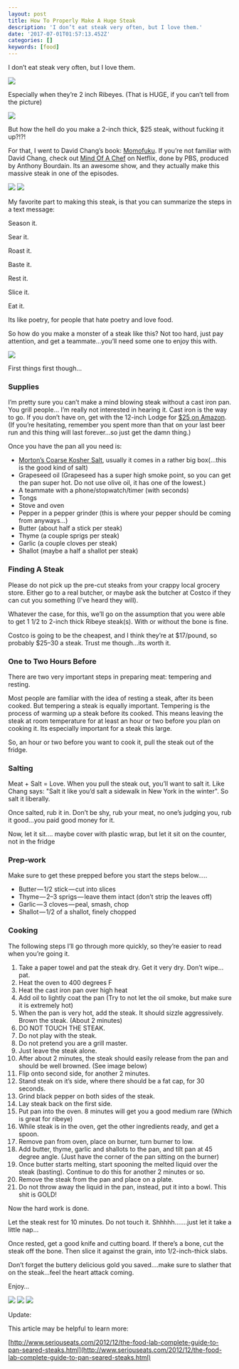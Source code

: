 ```yaml
---
layout: post
title: How To Properly Make A Huge Steak
description: 'I don’t eat steak very often, but I love them.'
date: '2017-07-01T01:57:13.452Z'
categories: []
keywords: [food]
---
```


I don’t eat steak very often, but I love them.

![](https://cdn-images-1.medium.com/max/800/0*7-z_O1rT3Or0osBH.jpg)

Especially when they’re 2 inch Ribeyes. (That is HUGE, if you can’t tell from the picture)

![](https://cdn-images-1.medium.com/max/800/0*6phiNvjmq79n8FsY.jpg)

But how the hell do you make a 2-inch thick, $25 steak, without fucking it up?!?!

For that, I went to David Chang’s book: [Momofuku](http://www.amazon.com/gp/product/030745195X/ref=as_li_tl?ie=UTF8&camp=1789&creative=9325&creativeASIN=030745195X&linkCode=as2&tag=travofawand-20&linkId=PXBWDEUKATOLNMUI). If you’re not familiar with David Chang, check out [Mind Of A Chef](http://www.pbs.org/food/shows/the-mind-of-a-chef/) on Netflix, done by PBS, produced by Anthony Bourdain. Its an awesome show, and they actually make this massive steak in one of the episodes.

![](https://cdn-images-1.medium.com/max/800/0*J5TyLMx6h20OG5Rl.)
![](https://cdn-images-1.medium.com/max/800/0*qzRfA3oTxaGmN4NC.)

My favorite part to making this steak, is that you can summarize the steps in a text message:

Season it.

Sear it.

Roast it.

Baste it.

Rest it.

Slice it.

Eat it.

Its like poetry, for people that hate poetry and love food.

So how do you make a monster of a steak like this? Not too hard, just pay attention, and get a teammate…you’ll need some one to enjoy this with.

![](https://cdn-images-1.medium.com/max/800/0*lCzwADaJIxLggj6P.jpg)

First things first though…

### Supplies

I’m pretty sure you can’t make a mind blowing steak without a cast iron pan. You grill people… I’m really not interested in hearing it. Cast iron is the way to go. If you don’t have on, get with the 12-inch Lodge for [$25 on Amazon](http://www.amazon.com/gp/product/B00006JSUB/ref=as_li_qf_sp_asin_il_tl?ie=UTF8&camp=1789&creative=9325&creativeASIN=B00006JSUB&linkCode=as2&tag=travofawand-20&linkId=KEJVZDRPWCMCASWB). (If you’re hesitating, remember you spent more than that on your last beer run and this thing will last forever…so just get the damn thing.)

Once you have the pan all you need is:

*   [Morton’s Coarse Kosher Salt](http://www.amazon.com/gp/product/B001GHYO44/ref=as_li_qf_sp_asin_il_tl?ie=UTF8&camp=1789&creative=9325&creativeASIN=B001GHYO44&linkCode=as2&tag=travofawand-20&linkId=MTL2JSAXJ2DORIF3), usually it comes in a rather big box(…this is the good kind of salt)
*   Grapeseed oil (Grapeseed has a super high smoke point, so you can get the pan super hot. Do not use olive oil, it has one of the lowest.)
*   A teammate with a phone/stopwatch/timer (with seconds)
*   Tongs
*   Stove and oven
*   Pepper in a pepper grinder (this is where your pepper should be coming from anyways…)
*   Butter (about half a stick per steak)
*   Thyme (a couple sprigs per steak)
*   Garlic (a couple cloves per steak)
*   Shallot (maybe a half a shallot per steak)

### Finding A Steak

Please do not pick up the pre-cut steaks from your crappy local grocery store. Either go to a real butcher, or maybe ask the butcher at Costco if they can cut you something (I’ve heard they will).

Whatever the case, for this, we’ll go on the assumption that you were able to get 1 1/2 to 2-inch thick Ribeye steak(s). With or without the bone is fine.

Costco is going to be the cheapest, and I think they’re at $17/pound, so probably $25–30 a steak. Trust me though…its worth it.

### One to Two Hours Before

There are two very important steps in preparing meat: tempering and resting.

Most people are familiar with the idea of resting a steak, after its been cooked. But tempering a steak is equally important. Tempering is the process of warming up a steak before its cooked. This means leaving the steak at room temperature for at least an hour or two before you plan on cooking it. Its especially important for a steak this large.

So, an hour or two before you want to cook it, pull the steak out of the fridge.

### Salting

Meat + Salt = Love. When you pull the steak out, you’ll want to salt it. Like Chang says: "Salt it like you’d salt a sidewalk in New York in the winter". So salt it liberally.

Once salted, rub it in. Don’t be shy, rub your meat, no one’s judging you, rub it good…you paid good money for it.

Now, let it sit…. maybe cover with plastic wrap, but let it sit on the counter, not in the fridge

### Prep-work

Make sure to get these prepped before you start the steps below…..

*   Butter — 1/2 stick — cut into slices
*   Thyme — 2–3 sprigs — leave them intact (don’t strip the leaves off)
*   Garlic — 3 cloves — peal, smash, chop
*   Shallot — 1/2 of a shallot, finely chopped

### Cooking

The following steps I’ll go through more quickly, so they’re easier to read when you’re going it.

1.  Take a paper towel and pat the steak dry. Get it very dry. Don’t wipe…pat.
2.  Heat the oven to 400 degrees F
3.  Heat the cast iron pan over high heat
4.  Add oil to lightly coat the pan (Try to not let the oil smoke, but make sure it is extremely hot)
5.  When the pan is very hot, add the steak. It should sizzle aggressively. Brown the steak. (About 2 minutes)
6.  DO NOT TOUCH THE STEAK.
7.  Do not play with the steak.
8.  Do not pretend you are a grill master.
9.  Just leave the steak alone.
10.  After about 2 minutes, the steak should easily release from the pan and should be well browned. (See image below)
11.  Flip onto second side, for another 2 minutes.
12.  Stand steak on it’s side, where there should be a fat cap, for 30 seconds.
13.  Grind black pepper on both sides of the steak.
14.  Lay steak back on the first side.
15.  Put pan into the oven. 8 minutes will get you a good medium rare (Which is great for ribeye)
16.  While steak is in the oven, get the other ingredients ready, and get a spoon.
17.  Remove pan from oven, place on burner, turn burner to low.
18.  Add butter, thyme, garlic and shallots to the pan, and tilt pan at 45 degree angle. (Just have the corner of the pan sitting on the burner)
19.  Once butter starts melting, start spooning the melted liquid over the steak (basting). Continue to do this for another 2 minutes or so.
20.  Remove the steak from the pan and place on a plate.
21.  Do not throw away the liquid in the pan, instead, put it into a bowl. This shit is GOLD!

Now the hard work is done.

Let the steak rest for 10 minutes. Do not touch it. Shhhhh…….just let it take a little nap…

Once rested, get a good knife and cutting board. If there’s a bone, cut the steak off the bone. Then slice it against the grain, into 1/2-inch-thick slabs.

Don’t forget the buttery delicious gold you saved….make sure to slather that on the steak…feel the heart attack coming.

Enjoy…

![](https://cdn-images-1.medium.com/max/800/0*F_d9ggDEtAPwN-tA.jpg)
![](https://cdn-images-1.medium.com/max/800/0*Wxi-LwJ300laU8_P.jpg)
![](https://cdn-images-1.medium.com/max/800/0*SBQZ2mUx8wtifUCc.jpg)

Update:

This article may be helpful to learn more:

[http://www.seriouseats.com/2012/12/the-food-lab-complete-guide-to-pan-seared-steaks.html](http://www.seriouseats.com/2012/12/the-food-lab-complete-guide-to-pan-seared-steaks.html)
